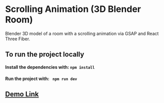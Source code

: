 # Scrolling Animation (3D Blender Room)

Blender 3D model of a room with a scrolling animation via GSAP and React Three Fiber.

## To run the project locally

#### Install the dependencies with: ``` npm install ```

#### Run the project with: ``` npm run dev```

## [Demo Link]()


